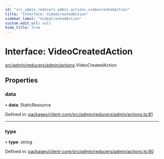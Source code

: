 ```yaml
---
id: "src_admin_reducers_admin_actions.videocreatedaction"
title: "Interface: VideoCreatedAction"
sidebar_label: "VideoCreatedAction"
custom_edit_url: null
hide_title: true
---
```


# Interface: VideoCreatedAction

[src/admin/reducers/admin/actions](../modules/src_admin_reducers_admin_actions.md).VideoCreatedAction

## Properties

### data

• **data**: StaticResource

Defined in: [packages/client-core/src/admin/reducers/admin/actions.ts:81](https://github.com/xr3ngine/xr3ngine/blob/7e8e151f1/packages/client-core/src/admin/reducers/admin/actions.ts#L81)

___

### type

• **type**: *string*

Defined in: [packages/client-core/src/admin/reducers/admin/actions.ts:80](https://github.com/xr3ngine/xr3ngine/blob/7e8e151f1/packages/client-core/src/admin/reducers/admin/actions.ts#L80)
